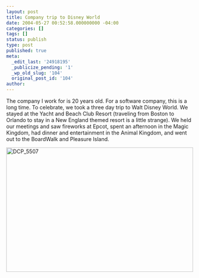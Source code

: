 ```yaml
---
layout: post
title: Company trip to Disney World
date: 2004-05-27 00:52:58.000000000 -04:00
categories: []
tags: []
status: publish
type: post
published: true
meta:
  _edit_last: '24918195'
  _publicize_pending: '1'
  _wp_old_slug: '104'
  original_post_id: '104'
author: 
---
```

The company I work for is 20 years old.  For a software company, this is a long time.  To celebrate, we took a three day trip to Walt Disney World.  We stayed at the Yacht and Beach Club Resort (traveling from Boston to Orlando to stay in a New England themed resort is a little strange).  We held our meetings and saw fireworks at Epcot, spent an afternoon in the Magic Kingdom, had dinner and entertainment in the Animal Kingdom, and went out to the BoardWalk and Pleasure Island.

<a href="http://www.flickr.com/photos/matthewsim/sets/72157633150054380/" title="DCP_5507 by Matthew Simoneau, on Flickr"><img src="http://farm9.staticflickr.com/8406/8613630976_efb6cfd967.jpg" width="500" height="333" alt="DCP_5507" /></a>
